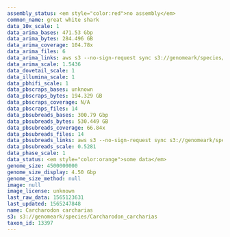 ```yaml
---
assembly_status: <em style="color:red">no assembly</em>
common_name: great white shark
data_10x_scale: 1
data_arima_bases: 471.53 Gbp
data_arima_bytes: 284.496 GB
data_arima_coverage: 104.78x
data_arima_files: 6
data_arima_links: aws s3 --no-sign-request sync s3://genomeark/species/Carcharodon_carcharias/sCarCar2/genomic_data/arima/ .<br>
data_arima_scale: 1.5436
data_dovetail_scale: 1
data_illumina_scale: 1
data_pbhifi_scale: 1
data_pbscraps_bases: unknown
data_pbscraps_bytes: 194.329 GB
data_pbscraps_coverage: N/A
data_pbscraps_files: 14
data_pbsubreads_bases: 300.79 Gbp
data_pbsubreads_bytes: 530.449 GB
data_pbsubreads_coverage: 66.84x
data_pbsubreads_files: 14
data_pbsubreads_links: aws s3 --no-sign-request sync s3://genomeark/species/Carcharodon_carcharias/sCarCar2/genomic_data/pacbio/ . --exclude "*scraps.bam* --exclude "*ccs.bam*"<br>
data_pbsubreads_scale: 0.5281
data_phase_scale: 1
data_status: <em style="color:orange">some data</em>
genome_size: 4500000000
genome_size_display: 4.50 Gbp
genome_size_method: null
image: null
image_license: unknown
last_raw_data: 1565123631
last_updated: 1565247848
name: Carcharodon carcharias
s3: s3://genomeark/species/Carcharodon_carcharias
taxon_id: 13397
---
```

